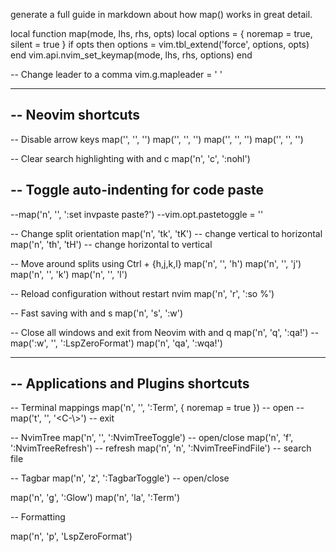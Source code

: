 generate a full guide in markdown about how map() works in great detail.

local function map(mode, lhs, rhs, opts)
    local options = { noremap = true, silent = true }
    if opts then
        options = vim.tbl_extend('force', options, opts)
    end
    vim.api.nvim_set_keymap(mode, lhs, rhs, options)
end

-- Change leader to a comma
vim.g.mapleader = ' '

-----------------------------------------------------------
-- Neovim shortcuts
-----------------------------------------------------------

-- Disable arrow keys
map('', '<up>', '<nop>')
map('', '<down>', '<nop>')
map('', '<left>', '<nop>')
map('', '<right>', '<nop>')

-- Clear search highlighting with <leader> and c
map('n', '<leader>c', ':nohl<CR>')

-- Toggle auto-indenting for code paste
--
--map('n', '<F2>', ':set invpaste paste?<CR>')
--vim.opt.pastetoggle = '<F2>'

-- Change split orientation
map('n', '<leader>tk', '<C-w>t<C-w>K') -- change vertical to horizontal
map('n', '<leader>th', '<C-w>t<C-w>H') -- change horizontal to vertical

-- Move around splits using Ctrl + {h,j,k,l}
map('n', '<C-h>', '<C-w>h')
map('n', '<C-j>', '<C-w>j')
map('n', '<C-k>', '<C-w>k')
map('n', '<C-l>', '<C-w>l')

-- Reload configuration without restart nvim
map('n', '<leader>r', ':so %<CR>')

-- Fast saving with <leader> and s
map('n', '<leader>s', ':w<CR>')

-- Close all windows and exit from Neovim with <leader> and q
map('n', '<leader>q', ':qa!<CR>')
--map(':w', '', ':LspZeroFormat<CR>')
map('n', '<leader>qa', ':wqa!<CR>')

-----------------------------------------------------------
-- Applications and Plugins shortcuts
-----------------------------------------------------------

-- Terminal mappings
map('n', '<C-t>', ':Term<CR>', { noremap = true }) -- open
--map('t', '<Esc>', '<C-\\><C-n>')                   -- exit

-- NvimTree
map('n', '<C-n>', ':NvimTreeToggle<CR>')       -- open/close
map('n', '<leader>f', ':NvimTreeRefresh<CR>')  -- refresh
map('n', '<leader>n', ':NvimTreeFindFile<CR>') -- search file

-- Tagbar
map('n', '<leader>z', ':TagbarToggle<CR>') -- open/close

map('n', '<leader>g', ':Glow<CR>')
map('n', '<leader>la', ':Term<CR>')

-- Formatting

map('n', '<leader>p', '<cmd>LspZeroFormat<CR>')
